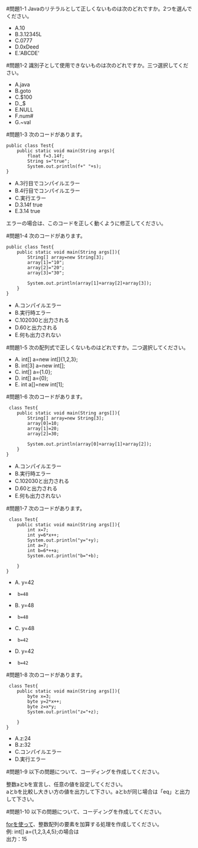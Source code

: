 #問題1-1
Javaのリテラルとして正しくないものは次のどれですか。2つを選んでください。<br/>
*	A.10<br/>
*	B.3.12345L<br/>
*	C.0777
*	D.0xDeed
*	E.'ABCDE'

#問題1-2
識別子として使用できないものは次のどれですか。三つ選択してください。<br/>
*	A.java
*	B.goto
*	C.$100
*	D._$
*	E.NULL
*	F.num#
*	G.~val

#問題1-3
次のコードがあります。<br/>

	public class Test{
		public static void main(String args){
			float f=3.14f;
			String s="true";
			System.out.println(f+" "+s);
	}

*	A.3行目でコンパイルエラー
*	B.4行目でコンパイルエラー
*	C.実行エラー
*	D.3.14f true
*	E.3.14 true

エラーの場合は、このコードを正しく動くように修正してください。<br/>

#問題1-4
次のコードがあります。
	
	public class Test{
		public static void main(String args[]){
			String[] array=new String[3];
			array[1]="10";
			array[2]="20";
			array[3]="30";
			
			System.out.println(array[1]+array[2]+array[3]);
		}
	}
	
*	A.コンパイルエラー
*	B.実行時エラー
*	C.102030と出力される
*	D.60と出力される
*	E.何も出力されない

#問題1-5
次の配列式で正しくないものはどれですか。二つ選択してください。<br/>

*	A. int[] a=new int[]{1,2,3};
*	B. int[3] a=new int[];
*	C. int[] a={1.0};
*	D. int[] a={0};
*	E. int a[]=new int[1];

#問題1-6
次のコードがあります。
	
	 class Test{
		public static void main(String args[]){
			String[] array=new String[3];
			array[0]=10;
			array[1]=20;
			array[2]=30;
			
			System.out.println(array[0]+array[1]+array[2]);
		}
	}
	
*	A.コンパイルエラー
*	B.実行時エラー
*	C.102030と出力される
*	D.60と出力される
*	E.何も出力されない

#問題1-7
次のコードがあります。
	
	 class Test{
		public static void main(String args[]){
			int x=7;
			int y=6*x++;
			System.out.println("y="+y);
			int a=7;
			int b=6*++a;
			System.out.println("b="+b);

		}
	}

*	A. y=42
*	   b=48
*	B. y=48
*	   b=48
*	C. y=48
*      b=42
*	D. y=42
*	   b=42

#問題1-8
次のコードがあります。
	
	 class Test{
		public static void main(String args[]){
			byte x=3;
			byte y=2*x++;
			byte z=x*y;
			System.out.println("z="+z);

		}
	}
	
*	A.z:24
*	B.z:32
*	C.コンパイルエラー
*	D.実行エラー

#問題1-9
以下の問題について、コーディングを作成してください。<br/>

整数aとbを宣言し、任意の値を設定してください。<br/>
aとbを比較し大きい方の値を出力して下さい。aとbが同じ場合は「eq」と出力して下さい。<br/>

#問題1-10
以下の問題について、コーディングを作成してください。<br/>

[forを使って](day2%208-16/5-1.md)、整数配列の要素を加算する処理を作成してください。<br/>
例: int[] a={1,2,3,4,5};の場合は<br/>
出力：15<br/>





